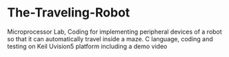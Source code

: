 # The-Traveling-Robot
Microprocessor Lab, Coding for implementing peripheral devices of a robot so that it can automatically travel inside a maze. 
C language, coding and testing on Keil Uvision5 platform
including a demo video
